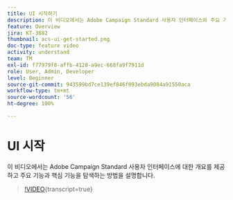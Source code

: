 ```yaml
---
title: UI 시작하기
description: 이 비디오에서는 Adobe Campaign Standard 사용자 인터페이스와 주요 기능 및 핵심 기능에 대한 개요를 제공합니다.
feature: Overview
jira: KT-3882
thumbnail: acs-ui-get-started.png
doc-type: feature video
activity: understand
team: TM
exl-id: f77979f8-affb-4128-a9ec-668fa9f7911d
role: User, Admin, Developer
level: Beginner
source-git-commit: 943599bd7ce139ef846f093ebda9084a91550aca
workflow-type: tm+mt
source-wordcount: '56'
ht-degree: 100%

---
```


# UI 시작

이 비디오에서는 Adobe Campaign Standard 사용자 인터페이스에 대한 개요를 제공하고 주요 기능과 핵심 기능을 탐색하는 방법을 설명합니다.

>[!VIDEO](https://video.tv.adobe.com/v/18469?learn=on){transcript=true}
